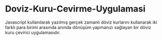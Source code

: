 # Doviz-Kuru-Cevirme-Uygulamasi
Javascript kullanılarak yazılmış gerçek zamanlı döviz kurlarını kullanarak iki farklı para birimi arasında anında dönüşüm yapmanızı sağlayan  bir döviz kuru çevirici uygulamasıdır. 

